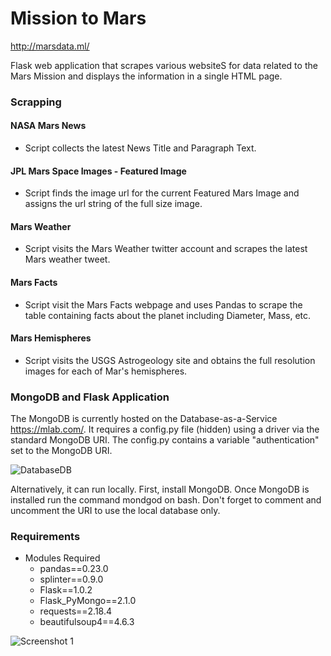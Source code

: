 # Mission to Mars

http://marsdata.ml/

Flask web application that scrapes various websiteS for data related to the Mars Mission and displays the information in a single HTML page. 

### Scrapping 

#### NASA Mars News
* Script collects the latest News Title and Paragraph Text.

#### JPL Mars Space Images - Featured Image

* Script finds the image url for the current Featured Mars Image and assigns the url string of the full size image.

#### Mars Weather

* Script visits the Mars Weather twitter account and scrapes the latest Mars weather tweet. 

#### Mars Facts

* Script visit the Mars Facts webpage and uses Pandas to scrape the table containing facts about the planet including Diameter, Mass, etc.

#### Mars Hemispheres

* Script visits the USGS Astrogeology site and obtains the full resolution images for each of Mar's hemispheres.


### MongoDB and Flask Application

The MongoDB is currently hosted on the Database-as-a-Service https://mlab.com/. It requires a config.py file (hidden) using a driver via the standard MongoDB URI. The config.py contains a variable "authentication" set to the MongoDB URI.

![DatabaseDB](https://docs.mlab.com/assets/screenshot-connectinfo.png)

Alternatively, it can run locally. First, install MongoDB. Once MongoDB is installed run the command mondgod on bash. Don't forget to comment and uncomment the URI to use the local database only. 

### Requirements 

* Modules Required 
  * pandas==0.23.0
  * splinter==0.9.0
  * Flask==1.0.2
  * Flask_PyMongo==2.1.0
  * requests==2.18.4
  * beautifulsoup4==4.6.3


![Screenshot 1](https://github.com/cantugabriela/Mission-to-Mars/blob/master/screenshot.png?raw=true)
